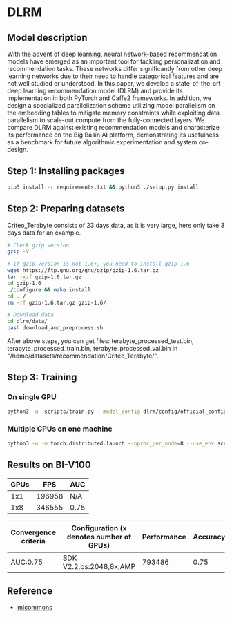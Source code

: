 # DLRM

## Model description

With the advent of deep learning, neural network-based recommendation models have emerged as an important tool for
tackling personalization and recommendation tasks. These networks differ significantly from other deep learning networks
due to their need to handle categorical features and are not well studied or understood. In this paper, we develop a
state-of-the-art deep learning recommendation model (DLRM) and provide its implementation in both PyTorch and Caffe2
frameworks. In addition, we design a specialized parallelization scheme utilizing model parallelism on the embedding
tables to mitigate memory constraints while exploiting data parallelism to scale-out compute from the fully-connected
layers. We compare DLRM against existing recommendation models and characterize its performance on the Big Basin AI
platform, demonstrating its usefulness as a benchmark for future algorithmic experimentation and system co-design.

## Step 1: Installing packages

```sh
pip3 install -r requirements.txt && python3 ./setup.py install
```

## Step 2: Preparing datasets

Criteo_Terabyte consists of 23 days data, as it is very large, here only take 3 days data for an example.

```sh
# Check gzip version
gzip -V

# If gzip version is not 1.6+, you need to install gzip 1.6
wget https://ftp.gnu.org/gnu/gzip/gzip-1.6.tar.gz
tar -xzf gzip-1.6.tar.gz
cd gzip-1.6
./configure && make install
cd ../
rm -rf gzip-1.6.tar.gz gzip-1.6/

# Download data
cd dlrm/data/
bash download_and_preprocess.sh
```

After above steps, you can get files: terabyte_processed_test.bin, terabyte_processed_train.bin,
terabyte_processed_val.bin in "/home/datasets/recommendation/Criteo_Terabyte/".

## Step 3: Training

### On single GPU

```sh
python3 -u  scripts/train.py --model_config dlrm/config/official_config.json --dataset /home/datasets/recommendation/Criteo_Terabyte  --lr 0.1 --warmup_steps 2750 --decay_end_lr 0 --decay_steps 27772 --decay_start_step 49315 --batch_size 2048 --epochs 5 |& tee 1card.txt
```

### Multiple GPUs on one machine

```sh
python3 -u -m torch.distributed.launch --nproc_per_node=8 --use_env scripts/dist_train.py --model_config dlrm/config/official_config.json --dataset /home/datasets/recommendation/Criteo_Terabyte  --lr 0.1 --warmup_steps 2750 --decay_end_lr 0 --decay_steps 27772 --decay_start_step 49315 --batch_size 2048 --epochs 5 |& tee 8cards.txt
```

## Results on BI-V100

| GPUs | FPS    | AUC  |
|------|--------|------|
| 1x1  | 196958 | N/A  |
| 1x8  | 346555 | 0.75 |

| Convergence criteria | Configuration (x denotes number of GPUs) | Performance | Accuracy | Power（W） | Scalability | Memory utilization（G） | Stability |
|----------------------|------------------------------------------|-------------|----------|------------|-------------|-------------------------|-----------|
| AUC:0.75             | SDK V2.2,bs:2048,8x,AMP                  | 793486      | 0.75     | 60\*8      | 0.97        | 3.7\*8                  | 1         |

## Reference

- [mlcommons](https://github.com/mlcommons/training_results_v0.7/tree/master/NVIDIA/benchmarks/dlrm/implementations/pytorch)
